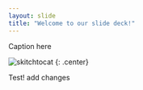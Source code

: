 ```yaml
---
layout: slide
title: "Welcome to our slide deck!"
---
```


Caption here

![skitchtocat](https://octodex.github.com/images/skitchtocat.png)
{: .center}


Test!
add changes
